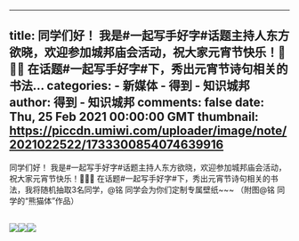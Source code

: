 
---
title: 同学们好！
我是#一起写手好字#话题主持人东方欲晓，欢迎参加城邦庙会活动，祝大家元宵节快乐！🏮🏮🏮
在话题#一起写手好字#下，秀出元宵节诗句相关的书法...
categories: 
    - 新媒体
    - 得到 - 知识城邦
author: 得到 - 知识城邦
comments: false
date: Thu, 25 Feb 2021 00:00:00 GMT
thumbnail: https://piccdn.umiwi.com/uploader/image/note/2021022522/1733300854074639916
---

<div>   
<p>同学们好！
我是#一起写手好字#话题主持人东方欲晓，欢迎参加城邦庙会活动，祝大家元宵节快乐！🏮🏮🏮
在话题#一起写手好字#下，秀出元宵节诗句相关的书法，我将随机抽取3名同学，@铭 同学会为你们定制专属壁纸~~~
（附图@铭 同学的“熊猫体”作品）</p><br><img src="https://piccdn.umiwi.com/uploader/image/note/2021022522/1733300854074639916" referrerpolicy="no-referrer"><img src="https://piccdn.umiwi.com/uploader/image/note/2021022522/1733300854074639852" referrerpolicy="no-referrer"><img src="https://piccdn.umiwi.com/uploader/image/note/2021022523/1733305015897949792" referrerpolicy="no-referrer"><br>  
</div>
            